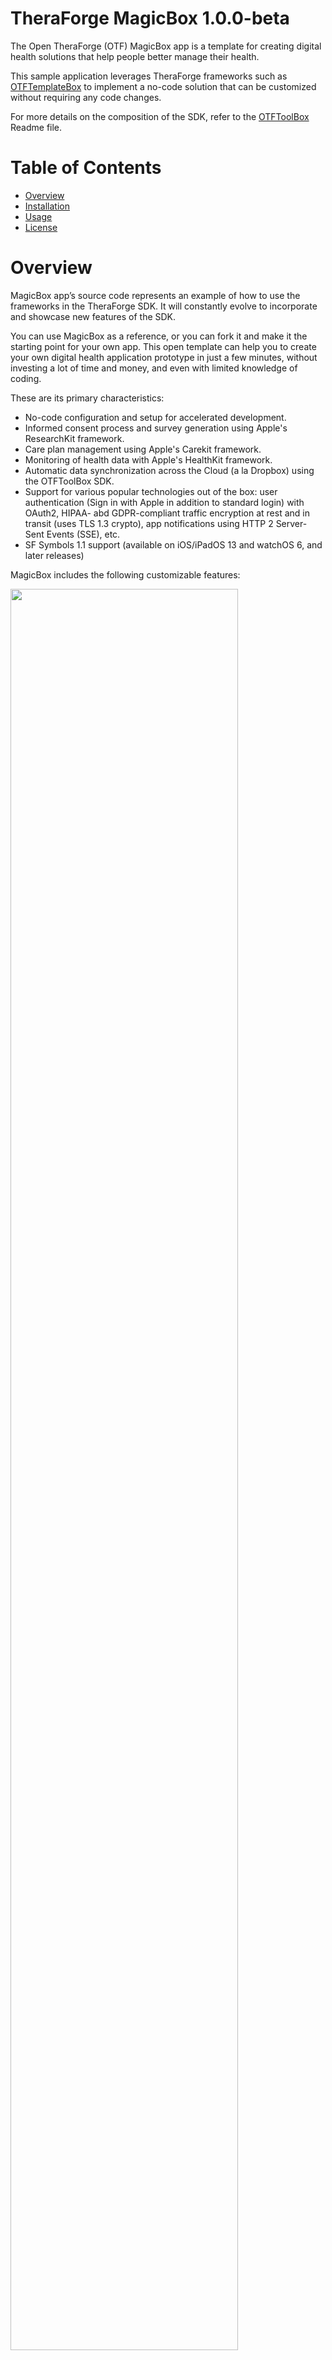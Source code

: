 # TheraForge MagicBox 1.0.0-beta

The Open TheraForge (OTF) MagicBox app is a template for creating digital health solutions that help people better manage their health.

This sample application leverages TheraForge frameworks such as [OTFTemplateBox](../../../OTFTemplateBox) to implement a no-code solution that can be customized without requiring any code changes.

For more details on the composition of the SDK, refer to the [OTFToolBox](../../../OTFToolBox) Readme file.

# Table of Contents

* [Overview](#Overview)
* [Installation](#Installation)
* [Usage](#Usage)
* [License](#License)

# Overview <a name="Overview"></a>

MagicBox app’s source code represents an example of how to use the frameworks in the TheraForge SDK. It will constantly evolve to incorporate and showcase new features of the SDK.

You can use MagicBox as a reference, or you can fork it and make it the starting point for your own app. This open template can help you to create your own digital health application prototype in just a few minutes, without investing a lot of time and money, and even with limited knowledge of coding.

These are its primary characteristics:

* No-code configuration and setup for accelerated development.
* Informed consent process and survey generation using Apple's ResearchKit framework.
* Care plan management using Apple's Carekit framework.
* Monitoring of health data with Apple's HealthKit framework.
* Automatic data synchronization across the Cloud (a la Dropbox) using the OTFToolBox SDK.
* Support for various popular technologies out of the box: user authentication (Sign in with Apple in addition to standard login) with OAuth2, HIPAA- abd GDPR-compliant traffic encryption at rest and in transit (uses TLS 1.3 crypto), app notifications using HTTP 2 Server-Sent Events (SSE), etc.
* SF Symbols 1.1 support (available on iOS/iPadOS 13 and watchOS 6, and later releases)


MagicBox includes the following customizable features:

<img src="Docs/1-Features.png" width=85% height=85%>

## Onboarding

When a user launches an app for the first time, the onboarding process presents the app’s goals and provides instructions that highlight key benefits and features.

<img src="Docs/2-Onboarding.png" width=35% height=35%>

## Consent

The informed consent is the process of a user granting authorization to an application to access specific resources on their behalf (for exammple, health sensors) and/or to perform certain actions (for example, as part of a medical study). Users will be asked for consent to allow access to their personal data.

<img src="Docs/3-Consent.png" width=35% height=35%>

## Consent Form and Signature

The consent form contains the description of the items included in the application that require explicit user consent. The user can agree to the clauses by signing the form.

<img src="Docs/4-Form.png" width=35% height=35%>

<img src="Docs/5-Signature.png" width=35% height=35%>

## Simplified Registration and Login Process

The app includes screens to get a user to sign up to use a medical intervention, telemedicine account or research project. The registration page of the application asks for basic user details such as email, password, fullname, last name, date of birth and gender, etc. For example, date of birth can be used for a minimum age eligibility check to limit the use of the app.

<img src="Docs/6-Signup.png" width=35% height=35%>

## Login/Social Login

MagicBox supports different login strategies: regular login using registration details, Sign in with Apple and Sign in with Google.

User login credentials are securely stored in the device’s keychain.

<img src="Docs/7-Login.png" width=35% height=35%>

## Passcode

In order to protect access, the app can optionally require a four- or six-digit user-selected passcode.

<img src="Docs/8-Passcode.png" width=35% height=35%>

## Activity

There are a number of pre-defined task types that you can include in your project: for example, a two finger tap test, the 6 minute walk test, a special memory test and a short walk test to measure gait and balance. These tasks include the instructions for the steps to perform to complete them.

<img src="Docs/9-Activity.png" width=35% height=35%>

## Surveys

A survey is a sequence of questions that you use to collect data from the users. Each step addresses a specific question in the survey, such as “What medications are you taking?” or “How many hours did you sleep last night?”. You can collect results for the individual steps or for the task as a whole.

<img src="Docs/10-Survey.png" width=35% height=35%>

## Contacts

Contacts are cards that contain doctor and family member details, such as address, phone number, messaging number, email address, etc.

<img src="Docs/11-Contacts.png" width=35% height=35%>

## User Profile

The profile section includes the user account view as well as additional information, actions and links such as help, report, customer support address, withdrawal from study, and logout.

<img src="Docs/12-Profile.png" width=35% height=35%>

# MagicBox Installation <a name="Installation"></a>

The MagicBox app installation process requires the installation of the ToolBox SDK and so it is similar to the process described in the [OTFToolBox](../../../OTFToolBox) Readme file.

* [Prerequisites](#Prerequisites)
* [App Setup](#App-Setup)

## Prerequisites <a name="Prerequisites"></a>

An Intel-based Mac running [macOS Catalina 10.15.4 or later](https://developer.apple.com/documentation/xcode-release-notes/xcode-12-release-notes) or a Mac with Apple's M1 Silicon running [macOS 11 Big Sur](https://developer.apple.com/documentation/xcode-release-notes/xcode-12_2-release-notes). macOS 12 Monterey and Xcode 13 are supported.

### 1. Installation Prerequisites

In order to develop iOS apps, make sure to download Xcode, Apple's Integrated Development Environment (IDE), from the Mac App Store.

<img src="Docs/29-Xcode.png" width=25% height=25%>

If you haven't done it yet, follow this [Xcode article](https://medium.nextlevelswift.com/install-and-configure-xcode-7ed0c5592219) to install and configure it.

(Note that in case of Xcode 13.2 Apple recommends to download it directly from the Apple Developer web site https://developer.apple.com/download/all/?q=Xcode. Some developers consider this installation method *preferable for all versions of Xcode*, that is, it’s considered a best practice. However, in this case you also need to install the *Command Line Tools for Xcode*, which are a separate download.)

After installing the Xcode app, you will also need to install the [CocoaPods](https://cocoapods.org/) dependency manager for Swift and Objective-C Cocoa projects.

<img src="Docs/27-cocoapods.png" width=60% height=60%>

If you are new to CocoaPods you can refer to the [CocoaPods Guides](https://guides.cocoapods.org/using/using-cocoapods.html) to learn more about it.

CocoaPods is built with the Ruby language and can be installed with the default version of Ruby available with macOS.

However, before installing CocoaPods, we recommend that you also install the [Homebrew](https://brew.sh/) package manager. Refer to our [Homebrew Installation](Docs/Homebrew.md) page for prerequisites and caveats.

<img src="Docs/28-homebrew.png" width=25% height=25%>

To do that, open the Terminal application (you can type ⌘+spacebar to bring up the macOS Spotlight search, enter `Terminal` in it, and then press Return).

Then type the following command in Terminal:

```
/bin/bash -c "$(curl -fsSL https://raw.githubusercontent.com/Homebrew/install/HEAD/install.sh)"
```

as explained in the [Homebrew](https://brew.sh/) main page. (If you get an error, check out our [Homebrew Installation](Docs/Homebrew.md) page.)

Wait for the installation to end.

![Alt text](Docs/24-homebrew.png)

OTFToolBox by default includes Apple's ResearchKit framework. Building it requires the installation of the `git-lfs` tool like so:

```
brew install git-lfs
```

Finally, to install Cocoapods in Terminal enter:

```
sudo gem install cocoapods
```

as shown below:

![Alt text](Docs/25-Terminal.png)

Refer to our [Cocoapods Installation](Docs/Cocoapods.md) page for prerequisites, caveats and troubleshooting suggestions.

After successful installation of `git-lfs` and Cocoapods, you can install the MagicBox app.

## App Setup <a name="App-Setup"></a>

### 1. Create the Developer Directory and a Project Subdirectory 

You need to create a project directory in your user directory.

For example, in `Terminal` go to your personal directory by typing this command:

```
cd ~
```

In the Finder that corresponds to your home directory (the one with the home icon and your username).

The canonical way to store software development projects is by creating a ~/Developer sub-directory.
The Finder has a special "hammer" icon just for this sub-directory (that you can also add to the sidebar):

![Alt text](Docs/26-Developer.png)

So go ahead and create a “Developer” directory (if you haven’t done it already) in the Finder or in Terminal like so:

```
mkdir ~/Developer
```

This directory will be used to add projects to it.

In the Terminal application change your directory to the `Developer` folder:

```
cd ~/Developer
```

### 2. Copy MagicBox's Repository URL

Next, copy the URL of MagicBox's repository in GitHub to clone it. Remember to select HTTPS from the options (as highlighted in red in the image) and copy the repository URL (by clicking on the double square icon highlighted in red):

<img src="Docs/16-CopyRepoLink.png" width=100% height=100%>

This is the URL that you should get from GitHub:

`https://github.com/HippocratesTech/OTFMagicBox.git`

### 3. Clone MagicBox's Repository to Install the App

Then go back to the Terminal app in the `Developer` directory and enter `git clone` followed by the repository URL you just copied in the previous step:

<img src="Docs/17-GitClone.png">

Then change the directory to the newly-created OTFMagicBox subdirectory:

`cd OTFMagicBox`

### 4. List the Cloned Files

Run the `ls` command in Terminal to see the files in the directory cloned from the GitHub repository.

<img src="Docs/18-ListFiles.png">

Note the file called `Podfile` in the list.

### 5. Installation of the ToolBox SDK

Run the `pod install` command to install the SDK and its dependencies. After you run this command, you should see something similar to what is shown in the image below:

<img src="Docs/19-PodInstall.png">

### 6. List the Files Again

Now list the files again using `ls` command in Terminal. This time you'll see two extra files in the list as highlighted in the image:

<img src="Docs/20-ListFiles.png">

### 7. Open the Project Workspace

`OTFMagicBox.xcworkspace` is the Xcode workspace file you should use from now onwards.
To open this workspace file in Xcode, you may either double click it in the Finder or open it using the `open OTFMagicBox.xcworkspace` command in Terminal:

<img src="Docs/21-OpenWorkspace.png">

You can also launch Xcode first and open this file from the startup screen:

![Alt text](Docs/23-Xcode-start.png)

When this project opens in Xcode you should see something like this:

<img src="Docs/22-XcodeWorkspace.png" width=100% height=100%>

# App Usage <a name="Usage"></a>

After following the above installation steps, go to the `AppSysParameters.yml` file in the root folder of your project.
This yaml file contains the list of customizable parameters of your health application.
You don’t need to be a developer to edit this file and customize the application, just use a common editor (e.g., TextEdit or Xcode) and follow the simple instructions present in the `AppSysParameters.yml` file.
By editing this yaml file you can customize the health application according to your requirements, for example you can modify the app styling and flow.

Review the complete yaml file to learn about the available settings (also called *key-value pairs*) and edit the values of the keys according to your application's requirements, which will allow you to customize your digital health application in just a few minutes.

## Change the App's Name

You can modify the app's name by following the instructions given below.

Go to the root of your project in Xcode (sidebar shown in the figure below).

<img src="Docs/13-Project.png" width=45% height=45%>

Click on the `Info.plist` file. Xcode will show the contents of the `Info.plist` file as a list of settings (key-value pairs). Go to the row with the key named “Bundle name”. Click on the Value column of that row and change the value to your application name, as shown in the figure below.

Example: change $(PRODUCT_NAME) to “My Digital App”.  

![Alt text](Docs/14-Bundle.png)

## Modify the Style/Design

You can change the tint color, the label colors, font type and size to customize the look of your application. 

[Color Codes in designConfig Section](/OTFMagicBox/AppSysParameters.yml#L83-L177)

## Set up the Cloud's API Key

Update the API key to access the TheraForge Secure Cloud.

[API Key Configuration Section](/OTFMagicBox/AppSysParameters.yml#L194-L195)

## Customize Onboarding

To customize the onboarding process, go to the onboarding section in the `AppSysParameters.yml` file and add as many onboarding pages as you need. You can add the image types of your choice such as Emoji, SF Symbols and assets. In the description you can write the text explaining each particular onboarding page.

[Onbarding Configuration Section](/OTFMagicBox/AppSysParameters.yml#L220-L228)

## Customize Consent

To customize the Consent process of your application go to the Consent section in the `AppSysParameters.yml` file and add/modify the required sections. Follow the instructions given in the yaml file to add the correct type of consent sections.

[Consent Configuration Section](/OTFMagicBox/AppSysParameters.yml#L230-L286)

## Customize Registration and Login

Go to the Registration section in the `AppSysParameters.yml` file and change the settings for *Date Of Birth* and *Gender* to `true` if you want to display those fields in your Registration form, otherwise set them to `false`.

[Registration Configuration Section](/OTFMagicBox/AppSysParameters.yml#L288-L293)

## Configure Regular Login/Social Login

Go to the Login section in the `AppSysParameters.yml` file and customize the title and the description.

If you want to use the *Sign up With Apple* feature, then change the corresponding setting to `true`.

[Login Configuration Section](/OTFMagicBox/AppSysParameters.yml#L295-L306)

## Configure the Passcode

Go to the Passcode section in the `AppSysParameters.yml` file and change the settings of passcode text and passcode type to 4 or 6 digits.

[Passcode Configuration Section](/OTFMagicBox/AppSysParameters.yml#L308-L316)


## Enable CareKit

If your application requires support for tasks (for example, for a care plan) and contacts, then enable the `useCareKit` key, which allows you to display the contacts and list the tasks of the patients.

[Carekit Configuration Section](/OTFMagicBox/AppSysParameters.yml#L327-L330)


# License <a name="License"></a>

This project is made available under the terms of a modified BSD license. See the [LICENSE](LICENSE.md) file.
